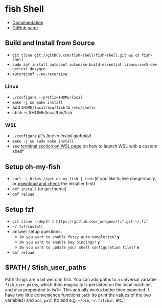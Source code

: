 # fish Shell

- [Documentation](https://fishshell.com/docs/current/index.html)
- [GitHub page](https://github.com/fish-shell/fish-shell/)

## Build and Install from Source

* `git clone git://github.com/fish-shell/fish-shell.git && cd fish-shell`
* `sudo apt install autoconf automake build-essential libncurses5-dev gettext doxygen`
* `autoreconf --no-recursive`

### Linux

* `./configure --prefix=$HOME/local`
* `make -j && make install`
* add `$HOME/local/bin/fish` to `/etc/shells`
* chsh -s $HOME/local/bin/fish

### WSL

* `./configure` *(it's fine to install globally)*
* `make -j && sudo make install`
* see [terminal section on WSL page](../windows/wsl.md#add-minttywsltty-as-terminal) on how to launch WSL with a custom shell*

## Setup oh-my-fish

* `curl -L https://get.oh-my.fish | fish` (if you like to live dangerously, or [download and check](https://github.com/oh-my-fish/oh-my-fish#installation) the installer first)
* `omf install` (to get theme)
* `omf reload`

## Setup fzf

* `git clone --depth 1 https://github.com/junegunn/fzf.git ~/.fzf`
* `~/.fzf/install`
* answer setup questions:
  * `Do you want to enable fuzzy auto-completion?` **`y`**
  * `Do you want to enable key bindings?`  **`y`**
  * `Do you want to update your shell configuration files?` **`n`**
* `omf reload`

## $PATH / $fish_user_paths

Path things are a bit weird in fish. You can add paths to a universal variable `fish_user_paths`,
which then magically is persisted on the local machine, and also prepended to `PATH`. This actually
works better then expected. I have two little convenience functions `path` (to print the values of
the two variables) and `add_path` (to add e.g. `~/bin`, `~/.fzf/bin`, etc.)
